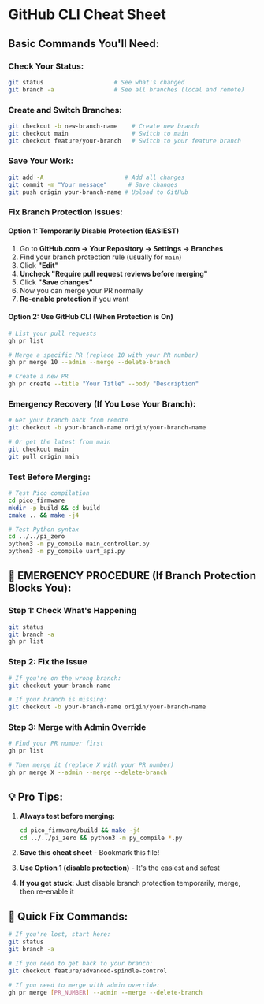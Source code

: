 # GitHub CLI Cheat Sheet

## **Basic Commands You'll Need:**

### **Check Your Status:**
```bash
git status                    # See what's changed
git branch -a                 # See all branches (local and remote)
```

### **Create and Switch Branches:**
```bash
git checkout -b new-branch-name    # Create new branch
git checkout main                  # Switch to main
git checkout feature/your-branch   # Switch to your feature branch
```

### **Save Your Work:**
```bash
git add -A                       # Add all changes
git commit -m "Your message"      # Save changes
git push origin your-branch-name # Upload to GitHub
```

### **Fix Branch Protection Issues:**

#### **Option 1: Temporarily Disable Protection (EASIEST)**
1. Go to **GitHub.com → Your Repository → Settings → Branches**
2. Find your branch protection rule (usually for `main`)
3. Click **"Edit"**
4. **Uncheck "Require pull request reviews before merging"**
5. Click **"Save changes"**
6. Now you can merge your PR normally
7. **Re-enable protection** if you want

#### **Option 2: Use GitHub CLI (When Protection is On)**
```bash
# List your pull requests
gh pr list

# Merge a specific PR (replace 10 with your PR number)
gh pr merge 10 --admin --merge --delete-branch

# Create a new PR
gh pr create --title "Your Title" --body "Description"
```

### **Emergency Recovery (If You Lose Your Branch):**
```bash
# Get your branch back from remote
git checkout -b your-branch-name origin/your-branch-name

# Or get the latest from main
git checkout main
git pull origin main
```

### **Test Before Merging:**
```bash
# Test Pico compilation
cd pico_firmware
mkdir -p build && cd build
cmake .. && make -j4

# Test Python syntax
cd ../../pi_zero
python3 -m py_compile main_controller.py
python3 -m py_compile uart_api.py
```

## **🚨 EMERGENCY PROCEDURE (If Branch Protection Blocks You):**

### **Step 1: Check What's Happening**
```bash
git status
git branch -a
gh pr list
```

### **Step 2: Fix the Issue**
```bash
# If you're on the wrong branch:
git checkout your-branch-name

# If your branch is missing:
git checkout -b your-branch-name origin/your-branch-name
```

### **Step 3: Merge with Admin Override**
```bash
# Find your PR number first
gh pr list

# Then merge it (replace X with your PR number)
gh pr merge X --admin --merge --delete-branch
```

## **💡 Pro Tips:**

1. **Always test before merging:**
   ```bash
   cd pico_firmware/build && make -j4
   cd ../../pi_zero && python3 -m py_compile *.py
   ```

2. **Save this cheat sheet** - Bookmark this file!

3. **Use Option 1 (disable protection)** - It's the easiest and safest

4. **If you get stuck:** Just disable branch protection temporarily, merge, then re-enable it

## **🔧 Quick Fix Commands:**

```bash
# If you're lost, start here:
git status
git branch -a

# If you need to get back to your branch:
git checkout feature/advanced-spindle-control

# If you need to merge with admin override:
gh pr merge [PR_NUMBER] --admin --merge --delete-branch
```
